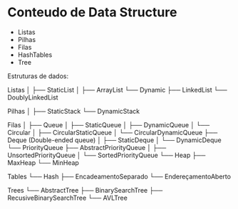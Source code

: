 # Conteudo de Data Structure
- Listas
- Pilhas
- Filas
- HashTables
- Tree




Estruturas de dados:

Listas 
│
├── StaticList
│               ├── ArrayList
└── Dynamic
    ├── LinkedList
    └── DoublyLinkedList

Pilhas
│
├── StaticStack
└── DynamicStack
    
Filas
│
├── Queue
│   ├── StaticQueue
│   ├── DynamicQueue 
│   └── Circular
│       ├── CircularStaticQueue
│       └── CircularDynamicQueue 
├── Deque (Double-ended queue)
│   ├── StaticDeque
│   └── DynamicDeque
└── PriorityQueue
    ├── AbstractPriorityQueue
    │   ├── UnsortedPriorityQueue
    │   └── SortedPriorityQueue
    └── Heap
        ├── MaxHeap
        └── MinHeap

Tables
└── Hash
    ├── EncadeamentoSeparado
    └── EndereçamentoAberto


Trees
└── AbstractTree
    ├── BinarySearchTree
    ├── RecusiveBinarySearchTree
    └── AVLTree
